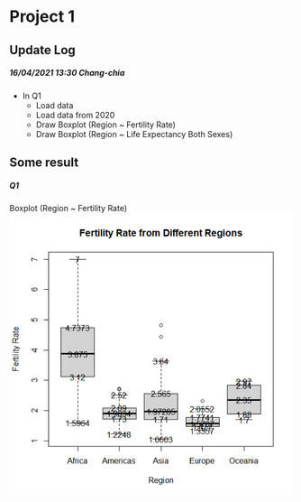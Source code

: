 # Project 1

## Update Log

##### 16/04/2021 13:30 Chang-chia
+ In Q1
    + Load data
    + Load data from 2020
    + Draw Boxplot (Region ~ Fertility Rate)
    + Draw Boxplot (Region ~ Life Expectancy Both Sexes)

## Some result

##### Q1
Boxplot (Region ~ Fertility Rate)
![alt text](https://github.com/Jeffchen00/ISC-repo/blob/1ea9ea6f64066924b2e72c37e51ba944e60dde27/Boxplot%20Region%20~%20Fertility%20Rate.png)
